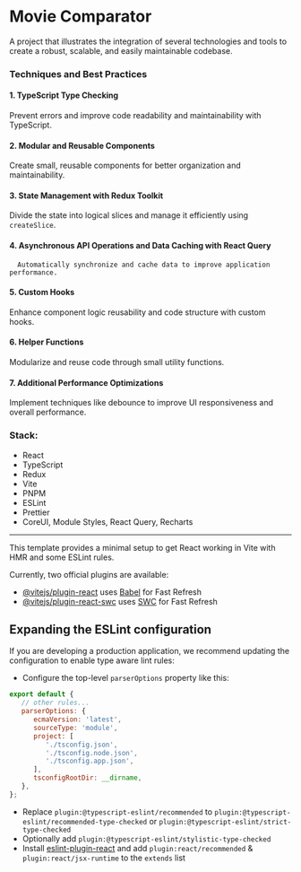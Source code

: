 # Movie Comparator

A project that illustrates the integration of several technologies and tools to create a robust, scalable, and easily maintainable codebase.

### Techniques and Best Practices

#### 1. TypeScript Type Checking
   Prevent errors and improve code readability and maintainability with TypeScript.

#### 2. Modular and Reusable Components
   Create small, reusable components for better organization and maintainability.

#### 3. State Management with Redux Toolkit
Divide the state into logical slices and manage it efficiently using `createSlice`.

#### 4. Asynchronous API Operations and Data Caching with React Query
      Automatically synchronize and cache data to improve application performance.

#### 5. Custom Hooks
   Enhance component logic reusability and code structure with custom hooks.

#### 6. Helper Functions
   Modularize and reuse code through small utility functions.

#### 7. Additional Performance Optimizations
   Implement techniques like debounce to improve UI responsiveness and overall performance.

### Stack:
-  React
-  TypeScript
-  Redux
-  Vite
-  PNPM
-  ESLint
-  Prettier
-  CoreUI, Module Styles, React Query, Recharts


---

This template provides a minimal setup to get React working in Vite with HMR and some ESLint rules.

Currently, two official plugins are available:

-  [@vitejs/plugin-react](https://github.com/vitejs/vite-plugin-react/blob/main/packages/plugin-react/README.md) uses [Babel](https://babeljs.io/) for Fast Refresh
-  [@vitejs/plugin-react-swc](https://github.com/vitejs/vite-plugin-react-swc) uses [SWC](https://swc.rs/) for Fast Refresh

## Expanding the ESLint configuration

If you are developing a production application, we recommend updating the configuration to enable type aware lint rules:

-  Configure the top-level `parserOptions` property like this:

```js
export default {
   // other rules...
   parserOptions: {
      ecmaVersion: 'latest',
      sourceType: 'module',
      project: [
         './tsconfig.json',
         './tsconfig.node.json',
         './tsconfig.app.json',
      ],
      tsconfigRootDir: __dirname,
   },
};
```

-  Replace `plugin:@typescript-eslint/recommended` to `plugin:@typescript-eslint/recommended-type-checked` or `plugin:@typescript-eslint/strict-type-checked`
-  Optionally add `plugin:@typescript-eslint/stylistic-type-checked`
-  Install [eslint-plugin-react](https://github.com/jsx-eslint/eslint-plugin-react) and add `plugin:react/recommended` & `plugin:react/jsx-runtime` to the `extends` list
